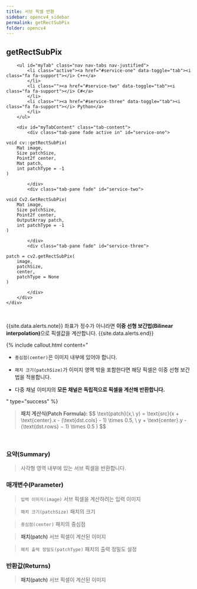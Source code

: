 ```yaml
---
title: 서브 픽셀 반환
sidebar: opencv4_sidebar
permalink: getRectSubPix
folder: opencv4
---
```


<div class="row">
    <div class="col-lg-12">
        <h2 class="page-header">getRectSubPix</h2>
    </div>
    <div class="col-lg-12">

        <ul id="myTab" class="nav nav-tabs nav-justified">
            <li class="active"><a href="#service-one" data-toggle="tab"><i class="fa fa-support"></i> C++</a>
            </li>
            <li class=""><a href="#service-two" data-toggle="tab"><i class="fa fa-support"></i> C#</a>
            </li>
            <li class=""><a href="#service-three" data-toggle="tab"><i class="fa fa-support"></i> Python</a>
            </li>
        </ul>

        <div id="myTabContent" class="tab-content">
            <div class="tab-pane fade active in" id="service-one">
<pre class="prettyprint"><code class="language-cpp">void cv::getRectSubPix(
    Mat image,
    Size patchSize,
    Point2f center,
    Mat patch,
    int patchType = -1
)</code></pre>
            </div>
            <div class="tab-pane fade" id="service-two">
<pre class="prettyprint"><code class="language-cs">void Cv2.GetRectSubPix(
    Mat image,
    Size patchSize,
    Point2f center,
    OutputArray patch,
    int patchType = -1
)</code></pre>
            </div>
            <div class="tab-pane fade" id="service-three">
<pre class="prettyprint"><code class="language-py">patch = cv2.getRectSubPix(
    image,
    patchSize,
    center,
    patchType = None
)</code></pre>
            </div>
        </div>
    </div>
</div>

<br>

{{site.data.alerts.note}}
좌표가 정수가 아니라면 <b>이중 선형 보간법(Bilinear interpolation)</b>으로 픽셀값을 계산합니다.
{{site.data.alerts.end}}

{% include callout.html content="

- `중심점(center)`은 이미지 내부에 있어야 합니다.
  
- `패치 크기(patchSize)`가 이미지 영역 밖을 포함한다면 해당 픽셀은 이중 선형 보간법을 적용합니다. 
  
- 다중 채널 이미지의 **모든 채널은 독립적으로 픽셀을 계산해 반환합니다.**
  
" type="success" %}

<blockquote class="formula">
<b>패치 계산식(Patch Formula):</b>
$$ \text{patch}(x,\ y) = \text{src}(x + \text{center}.x - (\text{dst.cols} - 1) \times 0.5, \ y + \text{center}.y - (\text{dst.rows} − 1) \times 0.5 ) $$
</blockquote>

<br>

### 요약(Summary)

> 사각형 영역 내부에 있는 서브 픽셀을 반환합니다.

### 매개변수(Parameter)

> `입력 이미지(image)` 서브 픽셀을 계산하려는 입력 이미지

> `패치 크기(patchSize)` 패치의 크기

> `중심점(center)` 패치의 중심점

> <a data-toggle="tooltip" data-original-title="{{site.data.glossary.only_C_CS}}">패치(patch)</a> 서브 픽셀이 계산된 이미지

> `패치 출력 정밀도(patchType)` 패치의 출력 정밀도 설정

### 반환값(Returns)

> <a data-toggle="tooltip" data-original-title="{{site.data.glossary.only_Python}}">패치(patch)</a> 서브 픽셀이 계산된 이미지